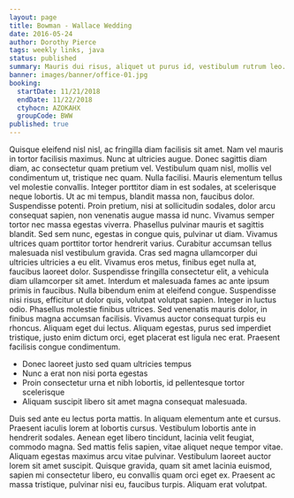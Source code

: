```yaml
---
layout: page
title: Bowman - Wallace Wedding
date: 2016-05-24
author: Dorothy Pierce
tags: weekly links, java
status: published
summary: Mauris dui risus, aliquet ut purus id, vestibulum rutrum leo.
banner: images/banner/office-01.jpg
booking:
  startDate: 11/21/2018
  endDate: 11/22/2018
  ctyhocn: AZOKAHX
  groupCode: BWW
published: true
---
```

Quisque eleifend nisl nisl, ac fringilla diam facilisis sit amet. Nam vel mauris in tortor facilisis maximus. Nunc at ultricies augue. Donec sagittis diam diam, ac consectetur quam pretium vel. Vestibulum quam nisl, mollis vel condimentum ut, tristique nec quam. Nulla facilisi. Mauris elementum tellus vel molestie convallis. Integer porttitor diam in est sodales, at scelerisque neque lobortis. Ut ac mi tempus, blandit massa non, faucibus dolor. Suspendisse potenti. Proin pretium, nisi at sollicitudin sodales, dolor arcu consequat sapien, non venenatis augue massa id nunc. Vivamus semper tortor nec massa egestas viverra. Phasellus pulvinar mauris et sagittis blandit. Sed sem nunc, egestas in congue quis, pulvinar ut diam. Vivamus ultrices quam porttitor tortor hendrerit varius.
Curabitur accumsan tellus malesuada nisl vestibulum gravida. Cras sed magna ullamcorper dui ultricies ultricies a eu elit. Vivamus eros metus, finibus eget nulla at, faucibus laoreet dolor. Suspendisse fringilla consectetur elit, a vehicula diam ullamcorper sit amet. Interdum et malesuada fames ac ante ipsum primis in faucibus. Nulla bibendum enim at eleifend congue. Suspendisse nisi risus, efficitur ut dolor quis, volutpat volutpat sapien. Integer in luctus odio. Phasellus molestie finibus ultrices. Sed venenatis mauris dolor, in finibus magna accumsan facilisis. Vivamus auctor consequat turpis eu rhoncus. Aliquam eget dui lectus. Aliquam egestas, purus sed imperdiet tristique, justo enim dictum orci, eget placerat est ligula nec erat. Praesent facilisis congue condimentum.

* Donec laoreet justo sed quam ultricies tempus
* Nunc a erat non nisi porta egestas
* Proin consectetur urna et nibh lobortis, id pellentesque tortor scelerisque
* Aliquam suscipit libero sit amet magna consequat malesuada.

Duis sed ante eu lectus porta mattis. In aliquam elementum ante et cursus. Praesent iaculis lorem at lobortis cursus. Vestibulum lobortis ante in hendrerit sodales. Aenean eget libero tincidunt, lacinia velit feugiat, commodo magna. Sed mattis felis sapien, vitae aliquet neque tempor vitae. Aliquam egestas maximus arcu vitae pulvinar. Vestibulum laoreet auctor lorem sit amet suscipit. Quisque gravida, quam sit amet lacinia euismod, sapien mi consectetur libero, eu convallis quam orci eget ex. Praesent ac massa tristique, pulvinar nisi eu, faucibus turpis. Aliquam erat volutpat.
